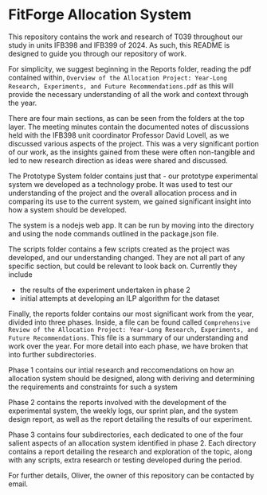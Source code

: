 # FitForge Allocation System

This repository contains the work and research of T039 throughout our study in units IFB398 and IFB399 of 2024. As such, this README is designed to guide you through our repository of work.

For simplicity, we suggest beginning in the Reports folder, reading the pdf contained within, `Overview of the Allocation Project: Year-Long Research, Experiments, and Future Recommendations.pdf` as this will provide the necessary understanding of all the work and context through the year.

There are four main sections, as can be seen from the folders at the top layer. The meeting minutes contain the documented notes of discussions held with the IFB398 unit coordinator Professor David Lovell, as we discussed various aspects of the project. This was a very significant portion of our work, as the insights gained from these were often non-tangible and led to new research direction as ideas were shared and discussed.

The Prototype System folder contains just that - our prototype experimental system we developed as a technology probe. It was used to test our understanding of the project and the overall allocation process and in comparing its use to the current system, we gained significant insight into how a system should be developed.

The system is a nodejs web app. It can be run by moving into the directory and using the node commands outlined in the package.json file.

The scripts folder contains a few scripts created as the project was developed, and our understanding changed. They are not all part of any specific section, but could be relevant to look back on. Currently they include
- the results of the experiment undertaken in phase 2
- initial attempts at developing an ILP algorithm for the dataset

Finally, the reports folder contains our most significant work from the year, divided into three phases. Inside, a file can be found called `Comprehensive Review of the Allocation Project: Year-Long Research, Experiments, and Future Recommendations`. This file is a summary of our understanding and work over the year. For more detail into each phase, we have broken that into further subdirectories.

Phase 1 contains our intial research and reccomendations on how an allocation system should be designed, along with deriving and determining the requirements and constraints for such a system

Phase 2 contains the reports involved with the development of the experimental system, the weekly logs, our sprint plan, and the system design report, as well as the report detailing the results of our experiment.

Phase 3 contains four subdirectories, each dedicated to one of the four salient aspects of an allocation system identified in phase 2. Each directory contains a report detailing the research and exploration of the topic, along with any scripts, extra research or testing developed during the period.

For further details, Oliver, the owner of this repository can be contacted by email.
